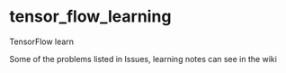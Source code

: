 # tensor_flow_learning
TensorFlow learn

Some of the problems listed in Issues, learning notes can see in the wiki
